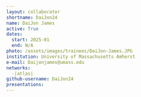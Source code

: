 ```yaml
---
layout: collaborator
shortname: DaiJon24
name: DaiJon James
active: True
dates:
  start: 2025-01
  end: N/A
photo: /assets/images/trainees/DaiJon-James.JPG
institution: University of Massachusetts Amherst
e-mail: Daijonjames@umass.edu
networks:
  -|atlas|
github-username: DaiJon24
presentations:
---
```

